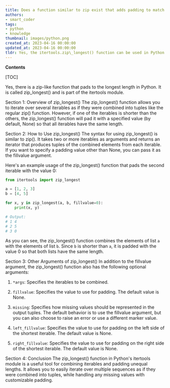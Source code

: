 ```yaml
---
title: Does a function similar to zip exist that adds padding to match the longest length?
authors:
- smart_coder
tags:
- python
- knowledge
thumbnail: images/python.png
created_at: 2023-04-16 00:00:00
updated_at: 2023-04-16 00:00:00
tldr: Yes, the itertools.zip\_longest() function can be used in Python to zip two or more iterables together and pad the shorter ones with a specified fill value to match the length of the longest iterable.
---
```


**Contents**

[TOC]

Yes, there is a zip-like function that pads to the longest length in Python. It is called zip_longest() and is part of the itertools module. 

Section 1: Overview of zip_longest()
The zip_longest() function allows you to iterate over several iterables as if they were combined into tuples like the regular zip() function. However, if one of the iterables is shorter than the others, the zip_longest() function will pad it with a specified value (by default, None) so that all iterables have the same length. 

Section 2: How to Use zip_longest()
The syntax for using zip_longest() is similar to zip(). It takes two or more iterables as arguments and returns an iterator that produces tuples of the combined elements from each iterable. If you want to specify a padding value other than None, you can pass it as the fillvalue argument. 

Here's an example usage of the zip_longest() function that pads the second iterable with the value 0:

```python
from itertools import zip_longest

a = [1, 2, 3]
b = [4, 5]

for x, y in zip_longest(a, b, fillvalue=0):
    print(x, y)

# Output: 
# 1 4
# 2 5
# 3 0
```

As you can see, the zip_longest() function combines the elements of list `a` with the elements of list `b`. Since `b` is shorter than `a`, it is padded with the value 0 so that both lists have the same length. 

Section 3: Other Arguments of zip_longest()
In addition to the fillvalue argument, the zip_longest() function also has the following optional arguments:

1. `*args`: Specifies the iterables to be combined. 

2. `fillvalue`: Specifies the value to use for padding. The default value is None. 

3. `missing`: Specifies how missing values should be represented in the output tuples. The default behavior is to use the fillvalue argument, but you can also choose to raise an error or use a different marker value. 

4. `left_fillvalue`: Specifies the value to use for padding on the left side of the shortest iterable. The default value is None. 

5. `right_fillvalue`: Specifies the value to use for padding on the right side of the shortest iterable. The default value is None. 

Section 4: Conclusion
The zip_longest() function in Python's itertools module is a useful tool for combining iterables and padding unequal lengths. It allows you to easily iterate over multiple sequences as if they were combined into tuples, while handling any missing values with customizable padding.
